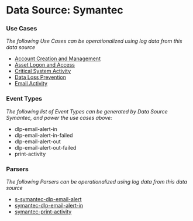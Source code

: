 Data Source: Symantec
=====================

### Use Cases

_The following Use Cases can be operationalized using log data from this data source_

* [Account Creation and Management](usecase_account_creation_and_management.md)
* [Asset Logon and Access](usecase_asset_logon_and_access.md)
* [Critical System Activity](usecase_critical_system_activity.md)
* [Data Loss Prevention](usecase_data_loss_prevention.md)
* [Email Activity](usecase_email_activity.md)


### Event Types

_The following list of Event Types can be generated by Data Source Symantec, and power the use cases above:_

- dlp-email-alert-in
- dlp-email-alert-in-failed
- dlp-email-alert-out
- dlp-email-alert-out-failed
- print-activity


### Parsers

_The following Parsers can be operationalized using log data from this data source_

* [s-symantec-dlp-email-alert](parserContent_s-symantec-dlp-email-alert.md)
* [symantec-dlp-email-alert-in](parserContent_symantec-dlp-email-alert-in.md)
* [symantec-print-activity](parserContent_symantec-print-activity.md)
